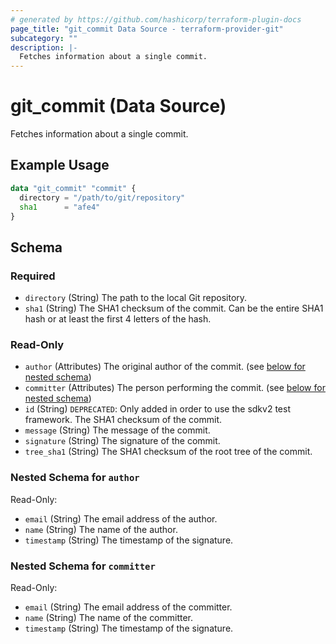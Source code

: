 ```yaml
---
# generated by https://github.com/hashicorp/terraform-plugin-docs
page_title: "git_commit Data Source - terraform-provider-git"
subcategory: ""
description: |-
  Fetches information about a single commit.
---
```


# git_commit (Data Source)

Fetches information about a single commit.

## Example Usage

```terraform
data "git_commit" "commit" {
  directory = "/path/to/git/repository"
  sha1      = "afe4"
}
```

<!-- schema generated by tfplugindocs -->
## Schema

### Required

- `directory` (String) The path to the local Git repository.
- `sha1` (String) The SHA1 checksum of the commit. Can be the entire SHA1 hash or at least the first 4 letters of the hash.

### Read-Only

- `author` (Attributes) The original author of the commit. (see [below for nested schema](#nestedatt--author))
- `committer` (Attributes) The person performing the commit. (see [below for nested schema](#nestedatt--committer))
- `id` (String) `DEPRECATED`: Only added in order to use the sdkv2 test framework. The SHA1 checksum of the commit.
- `message` (String) The message of the commit.
- `signature` (String) The signature of the commit.
- `tree_sha1` (String) The SHA1 checksum of the root tree of the commit.

<a id="nestedatt--author"></a>
### Nested Schema for `author`

Read-Only:

- `email` (String) The email address of the author.
- `name` (String) The name of the author.
- `timestamp` (String) The timestamp of the signature.


<a id="nestedatt--committer"></a>
### Nested Schema for `committer`

Read-Only:

- `email` (String) The email address of the committer.
- `name` (String) The name of the committer.
- `timestamp` (String) The timestamp of the signature.


